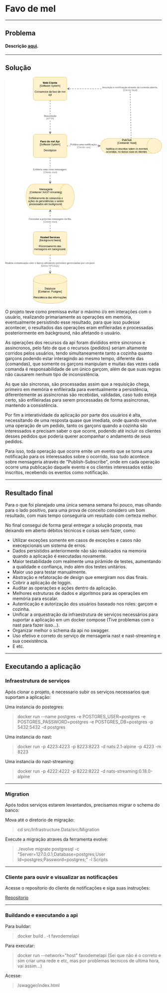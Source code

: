 # Favo de mel
--------

## Problema
#### Descrição [aqui](https://github.com/douglas-tsc/ewave-mt-processo-seletivo/tree/master/temas/favo-de-mel).

--------

## Solução
<img alt="" src="./docs/architecture/favo-de-mel.png">

O projeto teve como premissa evitar o máximo i/o em interações com o usuário, realizando primariamente as operações em memória, eventualmente persistindo esse resultado, para que isso pudesse acontecer, o resultados das operações eram enfileiradas e processadas posteriormente em background, não afetando o usuário. 

As operações dos recursos da api foram divididos entre sincronos e assincronos, pelo fato de que o recursos {pedidos} seriam altamente corridos pelos usuários, tendo simultaneamente tanto a cozinha quanto garçons podendo estar interagindo ao mesmo tempo, diferente das {comandas}, que somente os garçons manipulam e muitas das vezes cada comanda é responsabilidade de um único garçom, além de que suas regras não causarem nenhum tipo de inconsistência. 

As que são síncronas, são processadas assim que a requisição chega, primeiro em memória e enfileirada para eventualmente a persistência, diferentemente as assíncronas são recebidas, validadas, caso tudo esteja certo, são enfileiradas para serem processadas de forma assíncronas, mantendo a consistência. 

Por fim a interatividade da aplicação por parte dos usuários é alta, necessitando de uma resposta quase que imediata, onde quando envolve uma operação de um pedido, tanto os garçons quando a cozinha são interessados e precisam saber o que ocorre, podendo até incluir os clientes desses pedidos que poderia querer acompanhar o andamento de seus pedidos. 

Para isso, toda operação que ocorre emite um evento que se torna uma notificação para os interessados sobre o ocorrido, isso tudo acontece sobre mensageria através de "Publish-Subscribe", onde em cada operação ocorre uma publicação daquele evento e os clientes interessados estão inscritos, recebendo os eventos como notificação.

--------

## Resultado final

Para o que foi planejado uma única semana semana foi pouco, mas olhando para o lado positivo, para uma prova de conceito considero um bom resultado, com mais tempo conseguiria um resultado com certeza melhor. 

No final consegui de forma geral entregar a solução proposta, mas deixando em aberto débitos técnicos e coisas sem fazer, como: 
- Utilizar exceções somente em casos de exceções e casos não execepcionais um sistema de erros.
- Dados persistidos anteriormente não são realocados na memoria quando a aplicação é executadas novamente.
- Maior testabilidade com realmente uma pirâmide de testes, aumentando a qualidade e confiança, indo além dos testes unitários.
- Maior uso para testar manualmente.
- Abstração e refatoração de design que emergiram nos dias finais.
- Cobrir a aplicação de loggin.
- Auditar as operações e ações dentro da aplicação.
- Melhores estruturas de dados e algoritmos para as operações em memória para escalar.
- Autenticação e autorização dos usuários baseado nos roles: garçom e cozinha.
- Unificar a orquestração da infraestrutura de serviços necessários para suportar a aplicação em um docker compose (Tive problemas com o nast para fazer isso...).
- Organizar melhor o schema da api no swagger.
- Uso efetivo e correto do serviço de mensageria nast e nast-streaming e sua coexistência.
- E etc.

--------

## Executando a aplicação

### Infraestrutura de serviços

Após clonar o projeto, é necessario subir os serviços necessarios que suportam a aplicação:

Uma instancia do postegres:
> docker run --name postgres -e POSTGRES_USER=postgres -e POSTGRES_PASSWORD=postgres -e POSTGRES_DB=postgres -p 5432:5432 -d postgres

Uma instancia do nast:
> docker run -p 4223:4223 -p 8223:8223 -d nats:2.1-alpine -p 4223 -m 8223

Uma instancia do nast-streaming:
> docker run -p 4222:4222 -p 8222:8222 -d nats-streaming:0.18.0-alpine

--------

### Migration

Após todos serviços estarem levantandos, precisamos migrar o schema do banco:

Mova até o diretorio de migração:
> cd src/Infrastructure.Data/src/Migration

Execute a migração atraves da ferramenta evolve:
> ./evolve migrate postgresql -c "Server=127.0.0.1;Database=postgres;User Id=postgres;Password=postgres;" -l Scripts

--------

### Cliente para ouvir e visualizar as notificações

Acesse o repositorio do cliente de notificações e siga suas instruções:

[Repositorio](https://github.com/gfmcoding/client-notifications-favo-de-mel)

--------

### Buildando e executando a api

Para buildar:
> docker build . -t favodemelapi

Para executar:
> docker run --network="host" favodemelapi (Sei que não é o correto e sim criar uma rede e etc, mas por problemas tecnicos de ultima hora, vai assim...)

Acesse:
> /swagger/index.html






